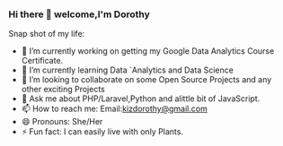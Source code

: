 ### Hi there 👋 welcome,I'm Dorothy

Snap shot of my life:

- 🔭 I’m currently working on getting my Google Data Analytics Course Certificate.
- 🌱 I’m currently learning Data `Analytics and Data Science
- 👯 I’m looking to collaborate on some Open Source Projects and any other exciting Projects
- 💬 Ask me about PHP/Laravel,Python and alittle bit of JavaScript.
- 📫 How to reach me: Email:kizdorothy@gmail.com
- 😄 Pronouns: She/Her
- ⚡ Fun fact: I can easily live with only Plants.

